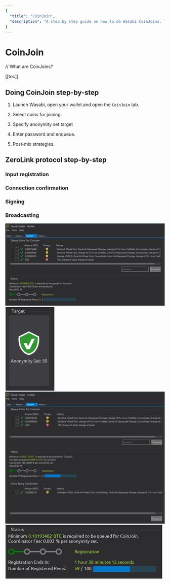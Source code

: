 ```yaml
---
{
  "title": "CoinJoin",
  "description": "A step by step guide on how to do Wasabi CoinJoins. This is the Wasabi documentation, an archive of knowledge about the open-source, non-custodial and privacy-focused Bitcoin wallet for desktop."
}
---
```


# CoinJoin

// What are CoinJoins?

[[toc]]

## Doing CoinJoin step-by-step

1. Launch Wasabi, open your wallet and open the `CoinJoin` tab.

2. Select coins for joining.

3. Specify anonymity set target

4. Enter password and enqueue.

5. Post-mix strategies.


## ZeroLink protocol step-by-step


### Input registration

### Connection confirmation

### Signing

### Broadcasting



![](/CoinJoin.png)
![](/CoinJoinAnonsetTarget.png)
![](/CoinJoinCoinsBeingCoinJoined.png)
![](/CoinJoinStatus.png)

